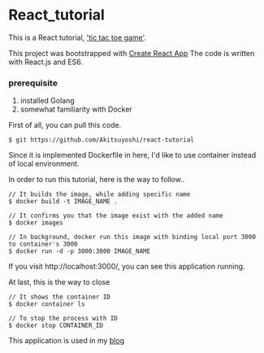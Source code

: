 # React_tutorial

This is a React tutorial, ['tic tac toe game']().

This project was bootstrapped with [Create React App](https://github.com/facebookincubator/create-react-app)
The code is written with React.js and ES6.

### prerequisite
1. installed Golang
2. somewhat familiarity with Docker

First of all, you can pull this code.
```
$ git https://github.com/Akitsuyoshi/react-tutorial
```
Since it is implemented Dockerfile in here, I'd like to use container instead of local environment.

In order to run this tutorial, here is the way to follow..

```
// It builds the image, while adding specific name
$ docker build -t IMAGE_NAME .

// It confirms you that the image exist with the added name
$ docker images

// In background, docker run this image with binding local port 3000 to container's 3000
$ docker run -d -p 3000:3000 IMAGE_NAME
```
If you visit http://localhost:3000/, you can see this application running.

At last, this is the way to close
```
// It shows the container ID
$ docker container ls

// To stop the process with ID
$ docker stop CONTAINER_ID
```

This application is used in my [blog](https://medium.com/@Akitsuyoshi/react-tutorial-70ebc48eacbc)
